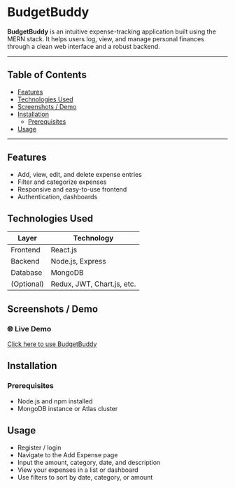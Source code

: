 # BudgetBuddy

**BudgetBuddy** is an intuitive expense-tracking application built using the MERN stack. It helps users log, view, and manage personal finances through a clean web interface and a robust backend.

---

##  Table of Contents

- [Features](#features)  
- [Technologies Used](#technologies-used)  
- [Screenshots / Demo](#screenshots--demo)  
- [Installation](#installation)  
  - [Prerequisites](#prerequisites)  
- [Usage](#usage)   

---

##  Features

- Add, view, edit, and delete expense entries  
- Filter and categorize expenses  
- Responsive and easy-to-use frontend  
- Authentication, dashboards

##  Technologies Used

| Layer        | Technology        |
|--------------|-------------------|
| Frontend     | React.js          |
| Backend      | Node.js, Express  |
| Database     | MongoDB           |
| (Optional)   | Redux, JWT, Chart.js, etc. |


##  Screenshots / Demo
### 🌐 Live Demo
[Click here to use BudgetBuddy](https://budgetbuddy-wkcm.onrender.com/login)

##  Installation

### Prerequisites
- Node.js and npm installed  
- MongoDB instance or Atlas cluster

##  Usage

- Register / login 
- Navigate to the Add Expense page
- Input the amount, category, date, and description
- View your expenses in a list or dashboard
- Use filters to sort by date, category, or amount
